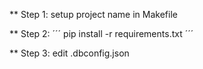** Step 1: setup project name in Makefile

** Step 2: 
´´´
pip install -r requirements.txt
´´´

** Step 3: edit .dbconfig.json
